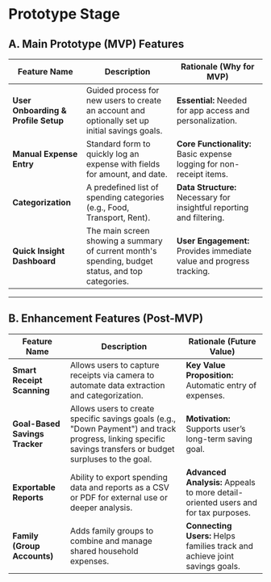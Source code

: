 # Prototype Stage

## A. Main Prototype (MVP) Features

| **Feature Name**             | **Description**                                                                                     | **Rationale (Why for MVP)**                                       |
|------------------------------|-----------------------------------------------------------------------------------------------------|-------------------------------------------------------------------|
| **User Onboarding & Profile Setup** | Guided process for new users to create an account and optionally set up initial savings goals. | **Essential:** Needed for app access and personalization.          |
| **Manual Expense Entry**     | Standard form to quickly log an expense with fields for amount, and date.                          | **Core Functionality:** Basic expense logging for non-receipt items. |
| **Categorization**           | A predefined list of spending categories (e.g., Food, Transport, Rent).                            | **Data Structure:** Necessary for insightful reporting and filtering. |
| **Quick Insight Dashboard**  | The main screen showing a summary of current month's spending, budget status, and top categories.  | **User Engagement:** Provides immediate value and progress tracking. |

---

## B. Enhancement Features (Post-MVP)

| **Feature Name**             | **Description**                                                                                      | **Rationale (Future Value)**                                       |
|------------------------------|------------------------------------------------------------------------------------------------------|--------------------------------------------------------------------|
| **Smart Receipt Scanning**   | Allows users to capture receipts via camera to automate data extraction and categorization.          | **Key Value Proposition:** Automatic entry of expenses.             |
| **Goal-Based Savings Tracker** | Allows users to create specific savings goals (e.g., "Down Payment") and track progress, linking specific savings transfers or budget surpluses to the goal. | **Motivation:** Supports user’s long-term saving goal.              |
| **Exportable Reports**       | Ability to export spending data and reports as a CSV or PDF for external use or deeper analysis.     | **Advanced Analysis:** Appeals to more detail-oriented users and for tax purposes. |
| **Family (Group Accounts)**  | Adds family groups to combine and manage shared household expenses.                                 | **Connecting Users:** Helps families track and achieve joint savings goals. |

